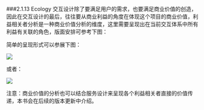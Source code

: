###2.1.13 Ecology
交互设计除了要满足用户的需求，也要满足商业价值的创造，因此在交互设计的最后，往往要从商业利益的角度在体现这个项目的商业价值，利益相关者分析是一种商业价值分析的维度，这里需要呈现出在当前交互体系中所有利益有关联的角色，版面安排可参考下图：



简单的呈现形式可以参展下图：
   
![](http://kitpic.makebi.net/ixd/1_13.jpg)

或者：

![](http://kitpic.makebi.net/ixd/1_13_2.jpg)

注意：商业价值的分析也可以结合服务设计来呈现各个利益相关者直接的价值传递，本书会在后续的版本更新中介绍。